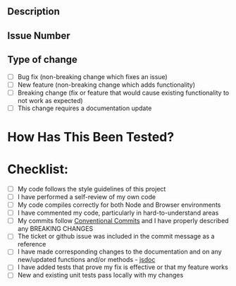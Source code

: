 ## Description

<!--
Please include a summary of your proposed changes and which issue is being addressed. Please also include relevant motivation and context. List any dependencies that are required for this change.
-->

## Issue Number

<!--
Internal Users - Please include the related internal tracking number (e.g. BG-000000).
External Users - Please link to any relevant github issues as necessary.
 -->

## Type of change

<!-- Please delete options that are not relevant. -->

- [ ] Bug fix (non-breaking change which fixes an issue)
- [ ] New feature (non-breaking change which adds functionality)
- [ ] Breaking change (fix or feature that would cause existing functionality to not work as expected)
- [ ] This change requires a documentation update

# How Has This Been Tested?

<!--
Please describe the tests that you ran to verify your changes. Provide instructions so we can reproduce. Please also list any relevant details for your test configuration.
-->

# Checklist:

- [ ] My code follows the style guidelines of this project
- [ ] I have performed a self-review of my own code
- [ ] My code compiles correctly for both Node and Browser environments
- [ ] I have commented my code, particularly in hard-to-understand areas
- [ ] My commits follow [Conventional Commits](https://www.conventionalcommits.org/en/v1.0.0/) and I have properly described any BREAKING CHANGES
- [ ] The ticket or github issue was included in the commit message as a reference
- [ ] I have made corresponding changes to the documentation and on any new/updated functions and/or methods - [jsdoc](https://jsdoc.app/)
- [ ] I have added tests that prove my fix is effective or that my feature works
- [ ] New and existing unit tests pass locally with my changes